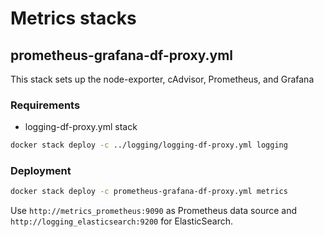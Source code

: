 # Metrics stacks

## prometheus-grafana-df-proxy.yml

This stack sets up the node-exporter, cAdvisor, Prometheus, and Grafana

### Requirements

* logging-df-proxy.yml stack

```bash
docker stack deploy -c ../logging/logging-df-proxy.yml logging
```

### Deployment

```bash
docker stack deploy -c prometheus-grafana-df-proxy.yml metrics
```

Use `http://metrics_prometheus:9090` as Prometheus data source and `http://logging_elasticsearch:9200` for ElasticSearch.
